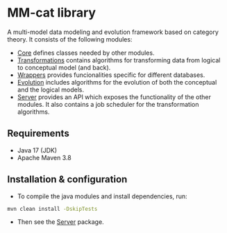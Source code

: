 # MM-cat library

A multi-model data modeling and evolution framework based on category theory. It consists of the following modules:
- [Core](./library/core) defines classes needed by other modules.
- [Transformations](./library/transformations/README.md) contains algorithms for transforming data from logical to conceptual model (and back).
- [Wrappers](./library/wrappers/README.md) provides funcionalities specific for different databases.
- [Evolution](./library/evolution/README.md) includes algorithms for the evolution of both the conceptual and the logical models.
- [Server](./library/server/README.md) provides an API which exposes the functionality of the other modules. It also contains a job scheduler for the transformation algorithms.

## Requirements

- Java 17 (JDK)
- Apache Maven 3.8

## Installation & configuration

- To compile the java modules and install dependencies, run:
```bash
mvn clean install -DskipTests
```
- Then see the [Server](./library/server/README.md) package.
